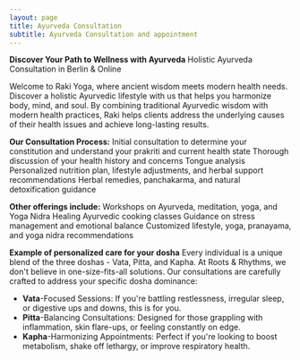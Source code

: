 ```yaml
---
layout: page
title: Ayurveda Consultation
subtitle: Ayurveda Consultation and appointment
---
```


**Discover Your Path to Wellness with Ayurveda**
Holistic Ayurveda Consultation in Berlin & Online

Welcome to Raki Yoga, where ancient wisdom meets modern health needs. 
Discover a holistic Ayurvedic lifestyle with us that helps you harmonize body, mind, and soul. By combining traditional Ayurvedic wisdom with modern health practices, Raki helps clients address the underlying causes of their health issues and achieve long-lasting results.

**Our Consultation Process:**
Initial consultation to determine your constitution and understand your prakriti and current health state
Thorough discussion of your health history and concerns
Tongue analysis
Personalized nutrition plan, lifestyle adjustments, and herbal support recommendations
Herbal remedies, panchakarma, and natural detoxification guidance

**Other offerings include:**
Workshops on Ayurveda, meditation, yoga, and Yoga Nidra
Healing Ayurvedic cooking classes
Guidance on stress management and emotional balance
Customized lifestyle, yoga, pranayama, and yoga nidra recommendations


**Example of personalized care for your dosha**
Every individual is a unique blend of the three doshas - Vata, Pitta, and Kapha. At Roots & Rhythms, we don't believe in one-size-fits-all solutions. Our consultations are carefully crafted to address your specific dosha dominance:
- **Vata**-Focused Sessions: If you're battling restlessness, irregular sleep, or digestive ups and downs, this is for you.
- **Pitta**-Balancing Consultations: Designed for those grappling with inflammation, skin flare-ups, or feeling constantly on edge.
- **Kapha**-Harmonizing Appointments: Perfect if you're looking to boost metabolism, shake off lethargy, or improve respiratory health. 

 


